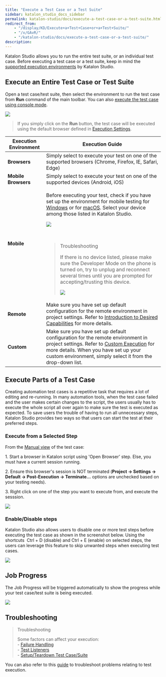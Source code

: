 ```yaml
---
title: "Execute a Test Case or a Test Suite" 
sidebar: katalon_studio_docs_sidebar
permalink: katalon-studio/docs/execute-a-test-case-or-a-test-suite.html 
redirect_from:
    - "/display/KD/Execute+a+Test+Case+or+a+Test+Suite/"
    - "/x/GAvR/"
    - "/katalon-studio/docs/execute-a-test-case-or-a-test-suite/"
description: 
---
```

Katalon Studio allows you to run the entire test suite, or an individual test case. Before executing a test case or a test suite, keep in mind the [supported execution environments](/display/KD/Supported+Environments) by Katalon Studio. 

Execute an Entire Test Case or Test Suite
-----------------------------------------

Open a test case/test suite, then select the environment to run the test case from **Run** command of the main toolbar. You can also [execute the test case using console mode](/display/KD/Console+Mode+Execution). 

![](../../images/katalon-studio/docs/execute-a-test-case-or-a-test-suite/image2018-8-2-153A203A44.png)

> If you simply click on the **Run** button, the test case will be executed using the default browser defined in [Execution Settings](/display/KD/Execution+Settings).

<table><thead><tr><th>Execution Environment</th><th>Execution Guide</th></tr></thead><tbody><tr><td><strong>Browsers</strong></td><td>Simply select to execute your test on one of the supported browsers (Chrome, Firefox, IE, Safari, Edge)</td></tr><tr><td><strong>Mobile Browsers</strong></td><td>Simply select to execute your test on one of the supported devices (Android, iOS)</td></tr><tr><td><strong>Mobile</strong></td><td><p>Before executing your test, check if you have set up the environment for mobile testing for <a href="/display/KD/Mobile+on+Windows">Windows</a> or for <a href="/display/KD/Mobile+on+macOS">macOS</a>. Select your device among those listed in Katalon Studio.</p><img src="../../images/katalon-studio/docs/execute-a-test-case-or-a-test-suite/image2018-1-26-183A543A41.png"><p>&nbsp;</p><blockquote class="important"><p class="title">Troubleshooting</p><p>If there is no device listed, please make sure the Developer Mode on the phone is turned on, try to unplug and reconnect several times until you are prompted for accepting/trusting this device.</p><p><img src="../../images/katalon-studio/docs/execute-a-test-case-or-a-test-suite/image2018-8-2-153A313A52.png"></p></blockquote></td></tr><tr><td><strong>Remote</strong></td><td>Make sure you have set up default configuration for the remote environment in project settings. Refer to&nbsp;<a href="/display/KD/Introduction+to+Desired+Capabilities">Introduction to Desired Capabilities</a>&nbsp;for more details.</td></tr><tr><td><strong>Custom</strong></td><td>Make sure you have set up default configuration for the remote environment in project settings. Refer to&nbsp;<a class="external-link" href="https://docs.katalon.com/x/cgFO#ExecutionSettings-CustomExecution" rel="nofollow">Custom Execution</a>&nbsp;for more details. When you have set up your custom environment, simply select it from the drop-down list.</td></tr></tbody></table>

Execute Parts of a Test Case
----------------------------

Creating automation test cases is a repetitive task that requires a lot of editing and re-running. In many automation tools, when the test case failed and the user makes certain changes to the script, the users usually has to execute the whole script all over again to make sure the test is executed as expected. To save users the trouble of having to run all unnecessary steps, Katalon Studio provides two ways so that users can start the test at their preferred steps.

### Execute from a Selected Step

From the [Manual view](/display/KD/Manual+View) of the test case:

1\. Start a browser in Katalon script using 'Open Browser' step. Else, you must have a current session running.

2. Ensure this browser's session is NOT terminated (**Project -> Settings -> Default -> Post-Execution -> Terminate...** options are unchecked based on your testing needs).

3\. Right click on one of the step you want to execute from, and execute the sesssion.

![](../../images/katalon-studio/docs/execute-a-test-case-or-a-test-suite/image2017-8-18-113A343A23.png)

### Enable/Disable steps

Katalon Studio also allows users to disable one or more test steps before executing the test case as shown in the screenshot below. Using the shortcuts  Ctrl + D (disable) and Ctrl + E (enable) on selected steps, the users can leverage this feature to skip unwanted steps when executing test cases.

![](../../images/katalon-studio/docs/execute-a-test-case-or-a-test-suite/image2017-8-18-113A363A13.png)

Job Progress
------------

The Job Progress will be triggered automatically to show the progress while your test case/test suite is being executed.

![](../../images/katalon-studio/docs/execute-a-test-case-or-a-test-suite/image2017-6-30-203A543A25.png)

Troubleshooting
---------------

> Troubleshooting
> 
> Some factors can affect your execution:  
> \- [Failure Handling](/display/KD/Failure+Handling)  
> \- [Test Listeners](/pages/viewpage.action?pageId=5126383)  
> \- [Setup/Teardown Test Case/Suite](/pages/viewpage.action?pageId=12419091)

You can also refer to this [guide](/display/KD/Troubleshooting+common+issues+related+to+interacting+with+an+element) to troubleshoot problems relating to test execution.